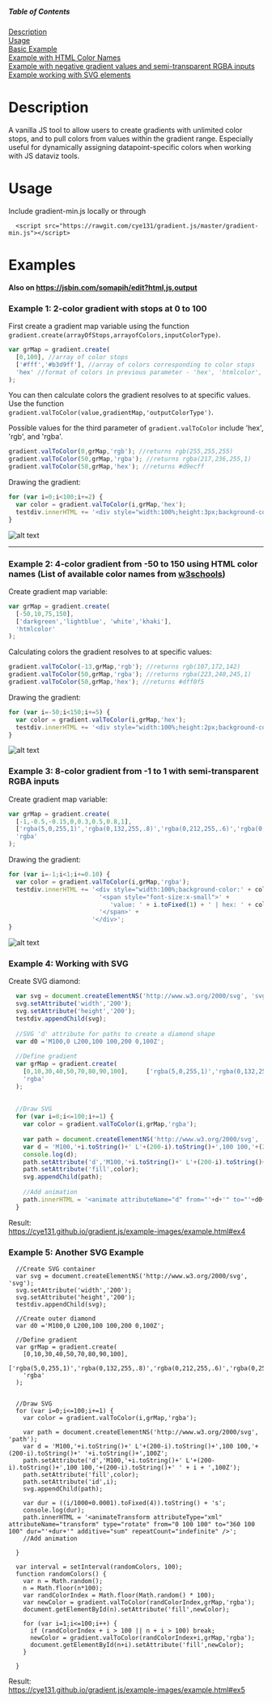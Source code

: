 ##### Table of Contents  
[Description](#description)  
[Usage](#usage)  
[Basic Example](#example-1-2-color-gradient-with-stops-at-0-to-100)  
[Example with HTML Color Names](#example-2-4-color-gradient-from--50-to-150-using-html-color-names-list-of-available-color-names-from-w3schools)  
[Example with negative gradient values and semi-transparent RGBA inputs](#example-3-8-color-gradient-from--1-to-1-with-semi-transparent-rgba-inputs)  
[Example working with SVG elements](#example-4-working-with-svg)


# Description
A vanilla JS tool to allow users to create gradients with unlimited color stops, and to pull colors from values within the gradient range. Especially useful for dynamically assigning datapoint-specific colors when working with JS dataviz tools.

# Usage
Include gradient-min.js locally or through
```
  <script src="https://rawgit.com/cye131/gradient.js/master/gradient-min.js"></script>
```


# Examples

**Also on https://jsbin.com/somapih/edit?html,js,output**

### Example 1: 2-color gradient with stops at 0 to 100

First create a gradient map variable using the function `gradient.create(arrayOfStops,arrayofColors,inputColorType)`.

```javascript
var grMap = gradient.create(
  [0,100], //array of color stops
  ['#fff','#b3d9ff'], //array of colors corresponding to color stops
  'hex' //format of colors in previous parameter - 'hex', 'htmlcolor', 'rgb', or 'rgba'
);
```
You can then calculate colors the gradient resolves to at specific values. Use the function `gradient.valToColor(value,gradientMap,'outputColorType')`.

Possible values for the third parameter of `gradient.valToColor` include 'hex', 'rgb', and 'rgba'.

```javascript
gradient.valToColor(0,grMap,'rgb'); //returns rgb(255,255,255)
gradient.valToColor(50,grMap,'rgba'); //returns rgba(217,236,255,1)
gradient.valToColor(50,grMap,'hex'); //returns #d9ecff
```
Drawing the gradient:
```javascript
for (var i=0;i<100;i+=2) {
  var color = gradient.valToColor(i,grMap,'hex');
  testdiv.innerHTML += '<div style="width:100%;height:3px;background-color:' + color + '"></div>';
}
```
![alt text](https://raw.githubusercontent.com/cye131/gradient.js/master/example-images/ex1.png)

---

### Example 2: 4-color gradient from -50 to 150 using HTML color names (List of available color names from [w3schools](https://www.w3schools.com/cssref/css_colors.asp))

Create gradient map variable:
```javascript
var grMap = gradient.create(
  [-50,10,75,150],
  ['darkgreen','lightblue', 'white','khaki'],
  'htmlcolor'
);
```
Calculating colors the gradient resolves to at specific values:
```javascript
gradient.valToColor(-13,grMap,'rgb'); //returns rgb(107,172,142)
gradient.valToColor(50,grMap,'rgba'); //returns rgba(223,240,245,1)
gradient.valToColor(50,grMap,'hex'); //returns #dff0f5
```
Drawing the gradient:
```javascript
for (var i=-50;i<150;i+=5) {
  var color = gradient.valToColor(i,grMap,'hex');
  testdiv.innerHTML += '<div style="width:100%;height:2px;background-color:' + color + '"></div>';
}
```
![alt text](https://raw.githubusercontent.com/cye131/gradient.js/master/example-images/ex2.png)

### Example 3: 8-color gradient from -1 to 1 with semi-transparent RGBA inputs

Create gradient map variable:
```javascript
var grMap = gradient.create(
  [-1,-0.5,-0.15,0,0.3,0.5,0.8,1],
  ['rgba(5,0,255,1)','rgba(0,132,255,.8)','rgba(0,212,255,.6)','rgba(0,255,204,.5)','rgba(253,255,53,.4)','rgba(255,160,0,.5)','rgba(255,50,0,.8)','rgba(255,0,122,1)'],
  'rgba'
);
```
Drawing the gradient:
```javascript
for (var i=-1;i<1;i+=0.10) {
  var color = gradient.valToColor(i,grMap,'rgba');
  testdiv.innerHTML += '<div style="width:100%;background-color:' + color + '">'+
                         '<span style="font-size:x-small">' + 
                            'value: ' + i.toFixed(1) + ' | hex: ' + color +
                         '</span>' + 
                       '</div>';
}
```
![alt text](https://raw.githubusercontent.com/cye131/gradient.js/master/example-images/ex3.png)


### Example 4: Working with SVG

Create SVG diamond:
```javascript
  var svg = document.createElementNS('http://www.w3.org/2000/svg', 'svg');
  svg.setAttribute('width','200');
  svg.setAttribute('height','200');
  testdiv.appendChild(svg);
  
  //SVG 'd' attribute for paths to create a diamond shape
  var d0 ='M100,0 L200,100 100,200 0,100Z';
  
  //Define gradient
  var grMap = gradient.create(
    [0,10,30,40,50,70,80,90,100],     ['rgba(5,0,255,1)','rgba(0,132,255,.8)','rgba(0,212,255,.6)','rgba(0,255,204,.5)','rgba(253,255,53,.4)','rgba(255,160,0,.5)','rgba(255,50,0,.8)','rgba(255,0,122,1)','rgba(255,255,255,1)'],
    'rgba'
  );
  
  
  //Draw SVG
  for (var i=0;i<=100;i+=1) {
    var color = gradient.valToColor(i,grMap,'rgba');
    
    var path = document.createElementNS('http://www.w3.org/2000/svg', 'path');
    var d = 'M100,'+i.toString()+' L'+(200-i).toString()+',100 100,'+(200-i).toString()+' '+i.toString()+',100Z';
    console.log(d);
    path.setAttribute('d','M100,'+i.toString()+' L'+(200-i).toString()+',100 100,'+(200-i).toString()+' ' + i + ',100Z');
    path.setAttribute('fill',color);
    svg.appendChild(path);
    
    //Add animation
    path.innerHTML = '<animate attributeName="d" from="'+d+'" to="'+d0+'" dur="30s" fill="freeze" repeatCount="indefinite" />';
  }
```
Result:  
https://cye131.github.io/gradient.js/example-images/example.html#ex4


### Example 5: Another SVG Example
```
  //Create SVG container
  var svg = document.createElementNS('http://www.w3.org/2000/svg', 'svg');
  svg.setAttribute('width','200');
  svg.setAttribute('height','200');
  testdiv.appendChild(svg);
  
  //Create outer diamond
  var d0 ='M100,0 L200,100 100,200 0,100Z';
  
  //Define gradient
  var grMap = gradient.create(
    [0,10,30,40,50,70,80,90,100],
    ['rgba(5,0,255,1)','rgba(0,132,255,.8)','rgba(0,212,255,.6)','rgba(0,255,204,.5)','rgba(253,255,53,.4)','rgba(255,160,0,.5)','rgba(255,50,0,.8)','rgba(255,0,122,1)','rgba(255,255,255,1)'],
    'rgba'
  );
  
  
  //Draw SVG
  for (var i=0;i<=100;i+=1) {
    var color = gradient.valToColor(i,grMap,'rgba');
    
    var path = document.createElementNS('http://www.w3.org/2000/svg', 'path');
    var d = 'M100,'+i.toString()+' L'+(200-i).toString()+',100 100,'+(200-i).toString()+' '+i.toString()+',100Z';
    path.setAttribute('d','M100,'+i.toString()+' L'+(200-i).toString()+',100 100,'+(200-i).toString()+' ' + i + ',100Z');
    path.setAttribute('fill',color);
    path.setAttribute('id',i);
    svg.appendChild(path);
    
    var dur = ((i/1000+0.0001).toFixed(4)).toString() + 's';
    console.log(dur);
    path.innerHTML = '<animateTransform attributeType="xml" attributeName="transform" type="rotate" from="0 100 100" to="360 100 100" dur="'+dur+'" additive="sum" repeatCount="indefinite" />';
    //Add animation
  
  }

  var interval = setInterval(randomColors, 100);
  function randomColors() {
    var n = Math.random();
    n = Math.floor(n*100);
    var randColorIndex = Math.floor(Math.random() * 100);
    var newColor = gradient.valToColor(randColorIndex,grMap,'rgba');
    document.getElementById(n).setAttribute('fill',newColor);
    
    for (var i=1;i<=100;i++) {
      if (randColorIndex + i > 100 || n + i > 100) break;
      newColor = gradient.valToColor(randColorIndex+i,grMap,'rgba');
      document.getElementById(n+i).setAttribute('fill',newColor);
    }
    
  }
```

Result:  
https://cye131.github.io/gradient.js/example-images/example.html#ex5
